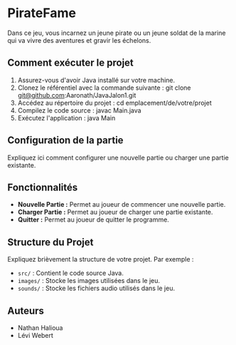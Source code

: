 # PirateFame

Dans ce jeu, vous incarnez un jeune pirate ou un jeune soldat de la marine qui va vivre des aventures et gravir les échelons.

## Comment exécuter le projet

1. Assurez-vous d'avoir Java installé sur votre machine.
2. Clonez le référentiel avec la commande suivante : git clone git@github.com:Aaronath/JavaJalon1.git
3. Accédez au répertoire du projet :
   cd emplacement/de/votre/projet
4. Compilez le code source : javac Main.java
5. Exécutez l'application : java Main


## Configuration de la partie

Expliquez ici comment configurer une nouvelle partie ou charger une partie existante.

## Fonctionnalités

- **Nouvelle Partie :** Permet au joueur de commencer une nouvelle partie.
- **Charger Partie :** Permet au joueur de charger une partie existante.
- **Quitter :** Permet au joueur de quitter le programme.

## Structure du Projet

Expliquez brièvement la structure de votre projet. Par exemple :

- `src/` : Contient le code source Java.
- `images/` : Stocke les images utilisées dans le jeu.
- `sounds/` : Stocke les fichiers audio utilisés dans le jeu.

## Auteurs

- Nathan Halioua
- Lévi Webert


